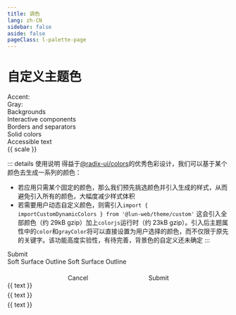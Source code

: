 ```yaml
---
title: 调色
lang: zh-CN
sidebar: false
aside: false
pageClass: l-palette-page
---
```


# 自定义主题色

<div class="picker-container gray">
  Accent:
  <l-color-picker :defaultValue="defaultAccentHSL" no-alpha @update="updateAccent">
    <div class="picker"></div>
  </l-color-picker>
  Gray:
  <l-color-picker :defaultValue="defaultGrayHSL" no-alpha @update="updateGray">
    <div class="picker"></div>
  </l-color-picker>
</div>
<div class="preview">
  <div class="label gray">Backgrounds</div>
  <div class="label-3 gray">Interactive components</div>
  <div class="label-3 gray">Borders and separators</div>
  <div class="label gray">Solid colors</div>
  <div class="label gray">Accessible text</div>
  <l-divider style="grid-column: span 12"></l-divider>
  <span v-for="scale in scales" class="gray">{{ scale }}</span>
  <div v-for="scale in scales" class="color-block" :style="`background-color: var(--l-accent-${scale});`"></div>
  <div v-for="scale in scales" class="color-block" :style="`background-color: var(--l-accent-gray-${scale});`"></div>
</div>

::: details 使用说明
得益于[@radix-ui/colors](https://www.radix-ui.com/colors)的优秀色彩设计，我们可以基于某个颜色去生成一系列的颜色：

- 若应用只需某个固定的颜色，那么我们预先挑选颜色并引入生成的样式，从而避免引入所有的颜色，大幅度减少样式体积
- 若需要用户动态自定义颜色，则需引入`import { importCustomDynamicColors } from '@lun-web/theme/custom'`
  这会引入全部颜色（约 29kB gzip）加上`colorjs`运行时（约 23kB gzip）。引入后主题属性中的`color`和`grayColor`将可以直接设置为用户选择的颜色，而不仅限于原先的关键字。该功能高度实验性，有待完善，背景色的自定义还未确定
  :::

<div class="panel">
  <div class="panel-block">
    <l-input :label="{
  interval: 2000,
  values: ['First label', 'very long label very long label very long', 'Third label'],
}" labelType="carousel"></l-input>
    <l-button variant="solid">Submit</l-button>
  </div>
  <div class="panel-block">
    <l-tag size="1" variant="soft">Soft</l-tag>
    <l-tag size="1" variant="surface">Surface</l-tag>
    <l-tag size="1" variant="outline">Outline</l-tag>
    <l-tag size="1" radius="full" high-contrast variant="soft">Soft</l-tag>
    <l-tag size="1" radius="full" high-contrast variant="surface">Surface</l-tag>
    <l-tag size="1" radius="full" high-contrast variant="outline">Outline</l-tag>
  </div>
  <l-tabs variant="solid" no-content :items="tabs"></l-tabs>
  <l-callout
    icon-name="info"
    variant="soft"
    description="This is description"
    style="display: block; width: 100%"
  ></l-callout>

  <l-form style="grid-area: span 2 / 2; align-self: start;" label-layout="vertical" :instance="form">
    <l-form-item label="Select" name="select" element="select" :elementProps="{ options: groupOptions }"></l-form-item>
    <l-form-item v-bind="inputItemProps"></l-form-item>
    <l-form-item no-label>
      <div style="display: flex; justify-content: space-evenly; width: 100%; margin-top: 20px;">
        <l-button variant="ghost">Cancel</l-button>
        <l-button variant="solid">Submit</l-button>
      </div>
    </l-form-item>
  </l-form>

  <div class="panel-block" style="grid-area: 2/3; flex-direction: column">
    <l-progress type="line" :value="growingProgress"></l-progress>
    <l-divider style="margin-block: 6px"></l-divider>
    <l-range value="40"></l-range>
  </div>

  <div style="grid-area: 3/1; display: flex; flex-direction: column; gap: 5px; align-self: start">
    <l-text as="blockquote">{{ text }}</l-text>
    <l-text as="blockquote" color="amber">{{ text }}</l-text>
    <l-text as="blockquote" color="tomato" gray-color="gray">{{ text }}</l-text>
  </div>

  <l-calendar style="grid-area: 3/3"></l-calendar>
</div>

<script setup lang="ts">
import { inject, onBeforeUnmount, onMounted, ref } from 'vue';
import { text, groupOptions } from 'data';
import { arrayFrom } from '@lun-web/utils';
import { useForm } from '@lun-web/components'

const scales = arrayFrom(12, (_, i) => i + 1);

const tabs = [1, 2, 3, 4].map((i) => ({ slot: '' + i, label: `Tab ${i}` }));

// const defaultAccentRGB = [61, 99, 221];
const defaultAccentHSL = [225.75, 70.17543859649123, 55.294117647058826];
// const defaultGrayRBV = [139, 141, 152];
const defaultGrayHSL = [230.76923076923066, 5.936073059360735, 57.05882352941176];

const updateAccent = (e: CustomEvent) => {
  theme.color = e.detail;
};

const updateGray = (e: CustomEvent) => {
  theme['gray-color'] = e.detail;
};

const growingProgress = ref(0);
let timer: any;
onMounted(() => {
  timer = setInterval(() => {
    if (growingProgress.value >= 100) growingProgress.value = 0;
    else growingProgress.value += 10;
  }, 1500);
});
onBeforeUnmount(() => clearInterval(timer));

const theme = inject<{
  color: string;
  'gray-color': string;
}>('lun-theme');

const form = useForm({
  defaultData: {
    input: 21
  },
  defaultFormState: {
    statusMessages: {
      input: {
        error: ['数字必须小于20', '数字必须为偶数'],
        warning: ['最好在15～20之间'],
        success: ['数字必须大于10']
      }
    }
  }
});

const inputItemProps = {
  type: 'number',
  name: 'input',
  element: 'input',
  elementProps: {
    stepControl: 'plus-minus',
  },
  step: 1,
  label:"Input",
  tipType: "newLine",
  validateWhen: 'update',
  visibleStatuses: ['error', 'warning', 'success'],
  validators: (value) => {
    const moreThan10 = value > 10,
      lessThan20 = value < 20,
      even = value % 2 === 0,
      better = value > 15 && value < 20;
    return [
      { message: '数字必须大于10', status: moreThan10 ? 'success' : 'error' },
      { message: '数字必须小于20', status: lessThan20 ? 'success' : 'error' },
      better ? null : { message: '最好在15～20之间', status: 'warning' },
      { message: '数字必须为偶数', status: even ? 'success' : 'error' },
    ];
  },
}
</script>

<style lang="scss">
.l-palette-page {
  .VPDoc > .container > .content {
    max-width: 100% !important;
  }
  h1 {
  text-align: center;
}
.vp-doc > div {
  display: flex;
  flex-direction: column;
  gap: 20px;
}
.picker-container {
  display: flex;
  align-items: center;
  justify-content: center;
  gap: 8px;
}
.picker {
  width: 30px;
  height: 30px;
  background: var(--l-color-picker-picked-color, var(--l-accent-a4));
  cursor: pointer;
  border-radius: var(--l-radius-4);
  outline: 1.5px solid var(--l-color-picker-picked-color, var(--l-accent-a4));
  outline-offset: 2px;
}
.gray {
  color: var(--l-accent-gray-9);
  font-size: 12px;
}
.preview {
  display: grid;
  grid-template-columns: repeat(12, auto);
  justify-items: center;
  gap: 4px;

  .label {
    grid-column: span 2;
  }
  .label-3 {
    grid-column: span 3;
  }
  .color-block {
    height: 48px;
    width: 100%;
    max-width: 90px;
  }
}
.panel {
  display: grid;
  grid-template-columns: repeat(3, 1fr);
  gap: 12px;
  justify-items: center;
  align-items: center;
  text-align: start;
}
.panel-block {
  display: flex;
  justify-content: center;
  gap: 4px;
  width: 100%;
}
}
</style>
